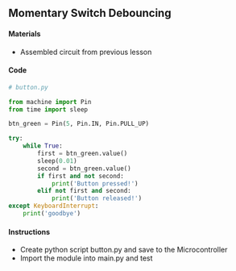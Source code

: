 ## Momentary Switch Debouncing

#### Materials
 - Assembled circuit from previous lesson

#### Code
```Python
# button.py

from machine import Pin
from time import sleep

btn_green = Pin(5, Pin.IN, Pin.PULL_UP)

try:
    while True:
        first = btn_green.value()
        sleep(0.01)
        second = btn_green.value()
        if first and not second:
            print('Button pressed!')
        elif not first and second:
            print('Button released!')
except KeyboardInterrupt:
    print('goodbye')
```

#### Instructions
 - Create python script button.py and save to the Microcontroller
 - Import the module into main.py and test
